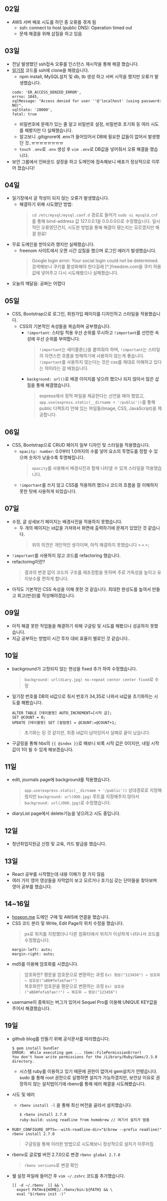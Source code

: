 ## 02일
- AWS 서버 배포 시도를 하던 중 오류를 겪게 됨
  - ssh: connect to host (public DNS): Operation timed out
  - 문제 해결을 위해 삽질을 하고 있음
  
## 03일
- 전날 발생했던 ssh접속 오류를 인스턴스 재시작을 통해 해결 했습니다. 
- [일기장](https://github.com/indante/secret-Diary) 코드를 ssh에 clone을 해왔습니다. 
  - npm install, MySQL설치 및 db, tb 생성 하고 서버 시작을 했지만 오류가 발생했습니다.
  ```
  code: 'ER_ACCESS_DENIED_ERROR',
  errno: 1045,
  sqlMessage: "Access denied for user ''@'localhost' (using password: NO)",
  sqlState: '28000',
  fatal: true
  ```
  - 비밀번호에 문제가 있는 줄 알고 비밀번호 설정, 비밀번호 초기화 등 여러 시도를 해봤지만 다 실패했습니다.
  - 알고보니 .gitignore에 .env가 들어있어서 DB에 필요한 값들이 없어서 발생했던 것..ㅠㅠㅠㅠㅠㅠㅠㅠ
  - `touch .env`로 `.env` 생성 후 `vim .env`로 DB값을 넣어줘서 오류 해결을 했습니다.
- 보안 그룹에서 인바운드 설정을 하고 도메인에 접속해보니 배포가 정상적으로 이루어 졌습니다!

## 04일
- 일기장에서 글 작성이 되지 않는 오류가 발생했습니다.
  - 해결하기 위해 시도했던 방법:
    > `cd /etc/mysql/mysql.conf.d` 경로로 들어가 `sudo vi mysqld.cnf`를 통해 bind-address 값 127.0.0.1을 0.0.0.0으로 수정했습니다.
    >  일시적인 오류였던건지, 시도한 방법을 통해 해결이 됐는지는 모르겠지만 해결 완료!
- 무료 도메인을 받아오려 했지만 실패했습니다.
  - freenom 사이트에서 오랜 시간 삽질을 했으며 로그인 에러가 발생했습니다.
    > Google login error: Your social login could not be determined.<br>
    > 검색해보니 쿠키를 활성화해야 한다길래 [*.]freedom.com을 쿠키 허용 값에 넣어주고 다시 시도해봤으나 실패했습니다.
- 오늘의 깨달음: 공짜는 어렵다

## 05일
- CSS, Bootstrap으로 로그인, 회원가입 페이지를 디자인하고 스타일을 적용했습니다.
  - CSS의 기본적인 속성들을 복습하며 공부했습니다.
    - `!important`: 스타일 적용 우선 순위를 무시하고 `!important`를 선언한 속성에 우선 순위를 부여합니다.
      > `!important`는 세미콜론(;)을 붙여줘야 하며, `!important`는 스타일의 자연스런 흐름을 방해하기에 사용하지 않는게 좋습니다. `!important`를 사용하지 않는다는 것은 css를 제대로 이해하고 있다는 의미라는 걸 배웠습니다.
    - `background: url()`로 배경 이미지를 넣으려 했으나 되지 않아서 많은 삽질을 통해 해결했습니다.
      > express에서 정적 파일을 제공한다는 선언을 해야 했었고, `app.use(express.static(__dirname + '/public'))`를 통해 public 디렉토리 안에 있는 파일들(Image, CSS, JavaScript)을 제공합니다.
    
## 06일
- CSS, Bootstrap으로 CRUD 페이지 일부 디자인 및 스타일을 적용했습니다.
  - `opacity: number`: 0.0부터 1.0까지의 수를 넣어 요소의 투명도를 정할 수 있으며 숫자가 낮을수록 투명해집니다.
    > `opacity`를 사용해서 배경사진과 함께 나타낼 수 있게 스타일을 적용했습니다.
  - `!important`를 쓰지 않고 CSS를 적용하려 했으나 코드의 흐름을 잘 이해하지 못한 탓에 사용하게 되었습니다.
  
## 07일
- 수정, 글 상세보기 페이지는 배경사진을 적용하지 못했습니다.
  - 두 개의 페이지는 id값을 가져와서 화면에 출력하기에 문제가 있었던 것 같습니다.
    > 위의 의견은 개인적인 생각이며, 아직 해결하지 못했습니다 =ㅅ=;
- `!important`를 사용하지 않고 코드를 refactoring 했습니다.
- refactoring이란?
  > 결과의 변경 없이 코드의 구조를 재조정함을 뜻하며 주로 가독성을 높이고 유지보수를 편하게 합니다.
- 아직도 기본적인 CSS 속성을 이해 못한 것 같습니다. 최대한 완성도를 높여서 만들고 회고(반성)를 작성해야겠습니다.

## 09일
- 아직 해결 못한 작업들을 해결하기 위해 구글링 및 시도를 해봤으나 성공하지 못했습니다.
- 지금 공부하는 방법이 시간 투자 대비 효율이 별로인 것 같습니다..

## 10일
- background가 고정되지 않는 현상을 fixed 추가 하여 수정했습니다.
  > `background: url(diary.jpg) no-repeat center center fixed`로 수정
- 일기장 번호를 DB의 id값으로 줘서 번호가 34,35로 나와서 id값을 초기화하는 시도를 해봤습니다.
  ```
  ALTER TABLE [테이블명] AUTO_INCREMENT=[시작 값];
  SET @COUNT = 0;
  UPDATE [테이블명] SET [컬럼명] = @COUNT:=@COUNT+1;
  ```
  > 초기화는 된 것 같지만, 최종 id값이 남아있어서 실패로 끝이 났습니다.
- 구글링을 통해 hbs의 `{{ @index }}`로 해보니 비록 시작 값은 0이지만, 내일 시작 값이 1이 될 수 있게 해보겠습니다.

## 11일
- edit, journals page에 background를 적용했습니다.
  > `app.use(express.static(__dirname + '/public'))` 상대경로로 지정해줬지만 `background: url(OOO.jpg)` 루트를 지정해주지 않아서  `background: url(/OOO.jpg)`로 수정했습니다.
- diaryList page에서 delete기능을 넣으려고 시도 중입니다.

## 12일
- 청년취업지원금 신청 및 교육, 카드 발급을 했습니다.

## 13일
- React 공부를 시작했는데 내용 이해가 잘 가지 않음
- 여러 가지 영어 영상들을 자막없이 보고 모르거나 호기심 갖는 단어들을 찾아보며 영어 공부를 했습니다.

## 14~16일
- [hoseon.me](http://hoseon.me/) 도메인 구매 및 AWS에 연결을 했습니다.
- CSS 코드 분리 및 Write, Edit Page의 위치 수정을 했습니다.
  > px로 위치를 지정했더니 다른 컴퓨터에서 위치가 이상하게 나타나서 코드를 수정했습니다.
  ```
  margin-left: auto;
  margin-right: auto;
  ```
- md5를 이용해 암호화를 시켰습니다.
  > 암호화란? 평문을 암호문으로 변환하는 과정 `Ex) 평문("123456") → 암호화 → 암호문("aBD#fefa$fae!")`<br>
  > 복호화란? 암호문을 평문으로 변환하는 과정 `Ex) 암호문("aBD#fefa$fae!!") → 복호화 → 평문("123456")`
- username이 중복되는 버그가 있어서 Sequel Pro를 이용해 UNIQUE KEY값을 주어서 해결했습니다.

## 19일
- github blog를 만들기 위해 공식문서를 따라했습니다.
  ``` 
  $ gem install bundler
  ERROR:  While executing gem ... (Gem::FilePermissionError)
  You don't have write permissions for the /Library/Ruby/Gems/2.3.0 directory.
  ```
  - 시스템 ruby를 이용하고 있기 때문에 권한이 없어서 gem설치가 안됐습니다.
  sudo 를 통해 root 권한으로 실행하면 설치가 가능하겠지만, 보안상 이유로 권장하지 않는 설치법이기에 rbenv를 통해 에러 해결을 시도해봤습니다.

- 시도 및 에러 
  - `rbenv install -l` 을 통해 최신 버전을 골라서 설치했습니다.
    ```
    $ rbenv install 2.7.0
    ruby-build: using readline from homebrew // 여기서 설치가 멈춤
    ```

- `RUBY_CONFIGURE_OPTS=--with-readline-dir="$(brew --prefix readline)" rbenv install 2.7.0`
	> 구글링을 통해 이러한 방법으로 시도해보니 정상적으로 설치가 이루어짐

- rbenv로 글로벌 버전 2.7.0으로 변경 `rbenv global 2.7.0`
  > `rbenv versions`로 변경 확인

- 쉘 설정 파일에 들어간 후 `vim ~/.zshrc` 코드를 추가했습니다.
  ```
  [[ -d ~/.rbenv  ]] && \
    export PATH=${HOME}/.rbenv/bin:${PATH} && \
    eval "$(rbenv init -)"
  ```
